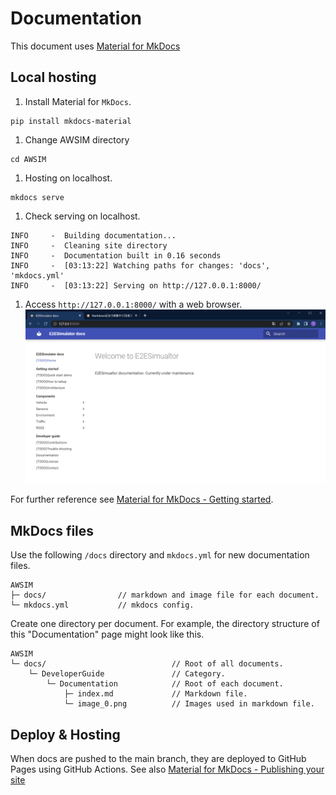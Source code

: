 # Documentation

This document uses [Material for MkDocs](https://squidfunk.github.io/mkdocs-material/)

## Local hosting

1. Install Material for `MkDocs`.
```_ {.yml no-copy}
pip install mkdocs-material
```
1. Change AWSIM directory
```
cd AWSIM
```
1. Hosting on localhost.
```
mkdocs serve
```

1. Check serving on localhost.
```_ {.yml .no-copy}
INFO     -  Building documentation...
INFO     -  Cleaning site directory
INFO     -  Documentation built in 0.16 seconds
INFO     -  [03:13:22] Watching paths for changes: 'docs', 'mkdocs.yml'
INFO     -  [03:13:22] Serving on http://127.0.0.1:8000/
```

1. Access `http://127.0.0.1:8000/` with a web browser.
![](image_0.png)

For further reference see [Material for MkDocs - Getting started](https://squidfunk.github.io/mkdocs-material/getting-started/).

## MkDocs files
Use the following `/docs` directory and `mkdocs.yml` for new documentation files.
```_ {.yml .no-copy}
AWSIM
├─ docs/                // markdown and image file for each document.
└─ mkdocs.yml           // mkdocs config.
```
Create one directory per document. For example, the directory structure of this "Documentation" page might look like this.
```_ {.yml .no-copy}
AWSIM
└─ docs/                            // Root of all documents.
    └─ DeveloperGuide               // Category.
        └─ Documentation            // Root of each document.
            ├─ index.md             // Markdown file.
            └─ image_0.png          // Images used in markdown file.
```

## Deploy & Hosting
When docs are pushed to the main branch, they are deployed to GitHub Pages using GitHub Actions. See also [Material for MkDocs - Publishing your site](https://squidfunk.github.io/mkdocs-material/publishing-your-site/)